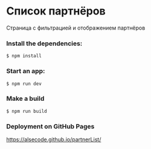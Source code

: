 # Список партнёров

Страница с фильтрацией и отображением партнёров

### Install the dependencies:
```
$ npm install
```
### Start an app:
```
$ npm run dev
```
### Make a build
```
$ npm run build
```

### Deployment on GitHub Pages
https://alsecode.github.io/partnerList/
